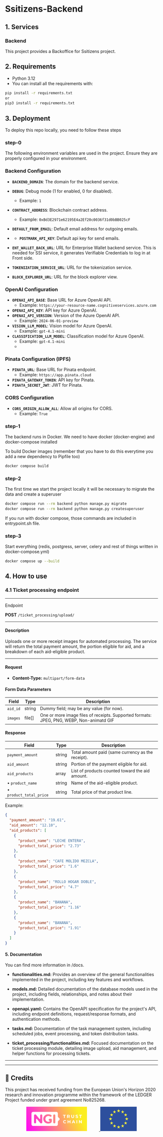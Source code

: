 # Ssitizens-Backend

## 1. Services

### Backend

This project provides a Backoffice for Ssitizens project.

## 2. Requirements

- Python 3.12
- You can install all the requirements with:

```bash
pip install -r requirements.txt
or
pip3 install -r requirements.txt
```

## 3. Deployment

To deploy this repo locally, you need to follow these steps

### step-0

The following environment variables are used in the project. Ensure they are properly configured in your environment.

### Backend Configuration
- **`BACKEND_DOMAIN`**: The domain for the backend service.

- **`DEBUG`**: Debug mode (1 for enabled, 0 for disabled).
  - Example: `1`
- **`CONTRACT_ADDRESS`**: Blockchain contract address.
  - Example: `0xBd3E2971e62195E4a2Ef20c0036f31d0bBB025cF`
- **`DEFAULT_FROM_EMAIL`**: Default email address for outgoing emails.
- - **`POSTMARK_API_KEY`**: Default api key for send emails.

- **`ENT_WALLET_BACK_URL`**: URL for Enterprise Wallet backend service. This is needed for SSI service, it generates Verifiable Credentials to log in at Front side.

- **`TOKENIZATION_SERVICE_URL`**: URL for the tokenization service.
- **`BLOCK_EXPLORER_URL`**: URL for the block explorer view.

### OpenAI Configuration
- **`OPENAI_API_BASE`**: Base URL for Azure OpenAI API.
  - Example: `https://your-resource-name.cognitiveservices.azure.com`
- **`OPENAI_API_KEY`**: API key for Azure OpenAI.
- **`OPENAI_API_VERSION`**: Version of the Azure OpenAI API.
  - Example: `2024-06-01-preview`
- **`VISION_LLM_MODEL`**: Vision model for Azure OpenAI.
  - Example: `gpt-4.1-mini`
- **`CLASSIFICATION_LLM_MODEL`**: Classification model for Azure OpenAI.
  - Example: `gpt-4.1-mini`
  -
### Pinata Configuration (IPFS)
- **`PINATA_URL`**: Base URL for Pinata endpoint.
  - Example: `https://app.pinata.cloud`
- **`PINATA_GATEWAY_TOKEN`**: API key for Pinata.
- **`PINATA_SECRET_JWT`**: JWT for Pinata.

### CORS Configuration
- **`CORS_ORIGIN_ALLOW_ALL`**: Allow all origins for CORS.
  - Example: `True`


### step-1

The backend runs in Docker. We need to have docker (docker-engine) and docker-compose installed

To build Docker images (remember that you have to do this everytime you add a new dependency to Pipfile too)

```bash
docker compose build
```

### step-2

The first time we start the project locally it will be necessary to migrate the data and create a superuser

```bash
docker compose run --rm backend python manage.py migrate
docker compose run --rm backend python manage.py createsuperuser
```

If you run with docker compose, those commands are included in entrypoint.sh file.

### step-3

Start everything (redis, postgress, server, celery and rest of things written in docker-compose.yml)

```bash
docker compose up --build
```


## 4. How to use

### 4.1 Ticket processing endpoint

---

 Endpoint

**POST** `/ticket_processing/upload/`

---

#### Description

Uploads one or more receipt images for automated processing. The service will return the total payment amount, the portion eligible for aid, and a breakdown of each aid-eligible product.

---

#### Request

- **Content-Type:** `multipart/form-data`

#### Form Data Parameters

| Field    | Type   | Description                                                                              |
| -------- | ------ | ---------------------------------------------------------------------------------------- |
| `aid_id` | string | Dummy field; may be any value (for now).                                                 |
| `images` | file[] | One or more image files of receipts. Supported formats: JPEG, PNG, WEBP, Non-animatd GIF |

#### Response


| Field                   | Type   | Description                                       |
| ----------------------- | ------ | ------------------------------------------------- |
| `payment_amount`        | string | Total amount paid (same currency as the receipt). |
| `aid_amount`            | string | Portion of the payment eligible for aid.          |
| `aid_products`          | array  | List of products counted toward the aid amount.   |
| • `product_name`        | string | Name of the aid-eligible product.                 |
| • `product_total_price` | string | Total price of that product line.                 |

Example:

```json
{
  "payment_amount": "19.61",
  "aid_amount": "12.10",
  "aid_products": [
    {
      "product_name": "LECHE ENTERA",
      "product_total_price": "2.73"
    },
    {
      "product_name": "CAFE MOLIDO MEZCLA",
      "product_total_price": "1.6"
    },
    {
      "product_name": "ROLLO HOGAR DOBLE",
      "product_total_price": "4.7"
    },
    {
      "product_name": "BANANA",
      "product_total_price": "1.16"
    },
    {
      "product_name": "BANANA",
      "product_total_price": "1.91"
    }
  ]
}
```

#### 5. Documentation

You can find more information in /docs.

- **functionalities.md:** Provides an overview of the general functionalities implemented in the project, including key features and workflows.

- **models.md:** Detailed documentation of the database models used in the project, including fields, relationships, and notes about their implementation.

- **openapi.yaml:** Contains the OpenAPI specification for the project's API, including endpoint definitions, request/response formats, and authentication methods.

- **tasks.md:** Documentation of the task management system, including scheduled jobs, event processing, and token distribution tasks.

- **ticket_processing/functionalities.md:** Focused documentation on the ticket processing module, detailing image upload, aid management, and helper functions for processing tickets.

---

---

## 📢 Credits

This project has received funding from the European Union's Horizon 2020 research and innovation programme within the framework of the LEDGER Project funded under grant agreement No825268.

<p align="center">
  <a href="https://www.ngi.eu" target="_blank">
    <img src="../assets/ngi-logo.png" alt="NGI Logo" style="height:80px; margin-right: 40px;"/>
  </a>
  <img src="../assets/eu-flag.png" alt="EU Flag" style="height:80px;"/>
</p>
